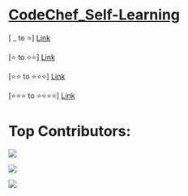 # [CodeChef_Self-Learning](https://www.codechef.com/selflearning?itm_medium=navmenu&itm_campaign=learncp)
[  _ to ⭐] [Link](https://www.codechef.com/selflearning/0to1stars0)

[⭐ to ⭐⭐] [Link](https://www.codechef.com/LP1TO200?order=desc&sortBy=successful_submissions)

[⭐⭐ to ⭐⭐⭐] [Link](https://www.codechef.com/LP2TO300)


[⭐⭐⭐ to ⭐⭐⭐⭐] [Link](https://www.codechef.com/selflearning/3to4stars)




# Top Contributors:
<!-- Copy-paste in your Readme.md file -->

![](https://user-images.githubusercontent.com/73097560/115834477-dbab4500-a447-11eb-908a-139a6edaec5c.gif)

<a href="https://github.com/vickyrules/CodeChef_SelfLearning/graphs/contributors">
  <img src="https://contrib.rocks/image?repo=vickyrules/CodeChef_SelfLearning" />
</a>

![](https://user-images.githubusercontent.com/73097560/115834477-dbab4500-a447-11eb-908a-139a6edaec5c.gif)
<!-- Made with [contributors-img](https://contrib.rocks). -->

<!--
## Solution:
***python3***
```

```

***java***
```




```

-->